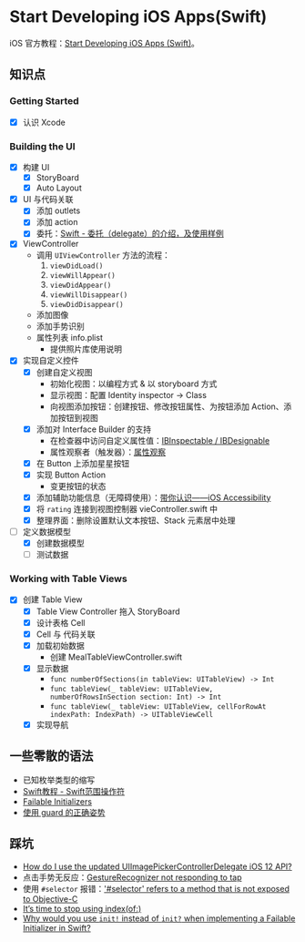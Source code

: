 # Start Developing iOS Apps(Swift)

iOS 官方教程：[Start Developing iOS Apps (Swift)](https://developer.apple.com/library/archive/referencelibrary/GettingStarted/DevelopiOSAppsSwift/)。

## 知识点

### Getting Started

- [x] 认识 Xcode

### Building the UI

- [x] 构建 UI
    - [x] StoryBoard
    - [x] Auto Layout
- [x] UI 与代码关联
    - [x] 添加 outlets
    - [x] 添加 action
    - [x] 委托：[Swift - 委托（delegate）的介绍，及使用样例](http://www.hangge.com/blog/cache/detail_810.html)
- [x] ViewController
    - 调用 `UIViewController` 方法的流程：
        1. `viewDidLoad()`
        2. `viewWillAppear()`
        3. `viewDidAppear()`
        4. `viewWillDisappear()`
        5. `viewDidDisappear()`
    - 添加图像
    - 添加手势识别
    - 属性列表 info.plist
        - 提供照片库使用说明
- [x] 实现自定义控件
    - [x] 创建自定义视图
        - 初始化视图：以编程方式 & 以 storyboard 方式
        - 显示视图：配置 Identity inspector -> Class
        - 向视图添加按钮：创建按钮、修改按钮属性、为按钮添加 Action、添加按钮到视图
    - [x] 添加对 Interface Builder 的支持
        - 在检查器中访问自定义属性值：[IBInspectable / IBDesignable](https://nshipster.cn/ibinspectable-ibdesignable/)
        - 属性观察者（触发器）：[属性观察](https://swifter.tips/property-observer/)
    - [x] 在 Button 上添加星星按钮
    - [x] 实现 Button Action
        - 变更按钮的状态
    - [x] 添加辅助功能信息（无障碍使用）：[带你认识——iOS Accessibility](https://www.jianshu.com/p/0991a4f0bc0c)
    - [x] 将 `rating` 连接到视图控制器 vieController.swift 中
    - [x] 整理界面：删除设置默认文本按钮、Stack 元素居中处理
- [ ] 定义数据模型
    - [x] 创建数据模型
    - [ ] 测试数据
    
### Working with Table Views

- [x] 创建 Table View
    - [x] Table View Controller 拖入 StoryBoard
    - [x] 设计表格 Cell
    - [x] Cell 与 代码关联
    - [x] 加载初始数据
        - 创建 MealTableViewController.swift
    - [x] 显示数据
        - `func numberOfSections(in tableView: UITableView) -> Int`
        - `func tableView(_ tableView: UITableView, numberOfRowsInSection section: Int) -> Int`
        - `func tableView(_ tableView: UITableView, cellForRowAt indexPath: IndexPath) -> UITableViewCell`
    - [x] 实现导航

## 一些零散的语法

- 已知枚举类型的缩写
- [Swift教程 - Swift范围操作符](https://www.w3cschool.cn/swift/swift-range-operators.html)
- [Failable Initializers](https://developer.apple.com/swift/blog/?id=17)
- [使用 guard 的正确姿势](https://swift.gg/2016/02/14/swift-guard-radix/)

## 踩坑

- [How do I use the updated UIImagePickerControllerDelegate iOS 12 API?](https://stackoverflow.com/questions/51182701/how-do-i-use-the-updated-uiimagepickercontrollerdelegate-ios-12-api)
- 点击手势无反应：[GestureRecognizer not responding to tap](https://stackoverflow.com/questions/26028455/gesturerecognizer-not-responding-to-tap)
- 使用 `#selector` 报错：['#selector' refers to a method that is not exposed to Objective-C](https://stackoverflow.com/questions/36818083/selector-refers-to-a-method-that-is-not-exposed-to-objective-c)
- [It’s time to stop using index(of:)](https://www.hackingwithswift.com/articles/177/its-time-to-stop-using-index-of)
- [Why would you use `init!` instead of `init?` when implementing a Failable Initializer in Swift?](https://stackoverflow.com/questions/31598425/why-would-you-use-init-instead-of-init-when-implementing-a-failable-initia)
